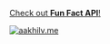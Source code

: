 [Check out **Fun Fact API**!](https://ffa.aakhilv.me)

[![aakhilv.me](https://aakhilv.me/assets/og.png)](https://aakhilv.me)

